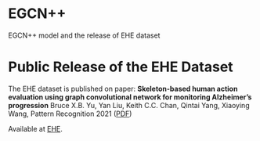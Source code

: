 # EGCN++
EGCN++ model and the release of EHE dataset


# Public Release of the EHE Dataset
The EHE dataset is published on paper:
**Skeleton-based human action evaluation using graph convolutional network for monitoring Alzheimer’s progression**
Bruce X.B. Yu, Yan Liu, Keith C.C. Chan, Qintai Yang, Xiaoying Wang, Pattern Recognition 2021 ([PDF](https://www.sciencedirect.com/science/article/pii/S003132032100282X))

Available at [EHE](https://github.com/bruceyo/egcnplusplus/tree/main/EHE_dataset).
